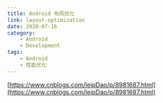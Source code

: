 ```yaml
---
title: Android 布局优化
link: layout-optimization
date: 2020-07-16
category:
    - Android
    - Development
tags:
    - Android
    - 性能优化
---
```



[https://www.cnblogs.com/leipDao/p/8981687.html](https://www.cnblogs.com/leipDao/p/8981687.html)